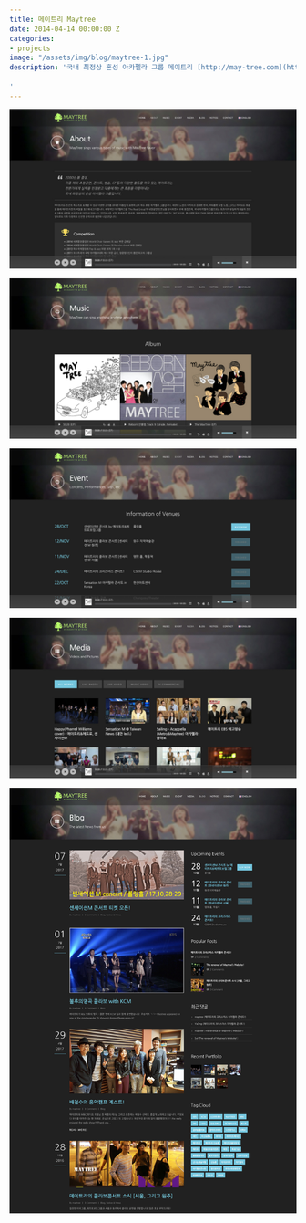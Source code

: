 ```yaml
---
title: 메이트리 Maytree
date: 2014-04-14 00:00:00 Z
categories:
- projects
image: "/assets/img/blog/maytree-1.jpg"
description: '국내 최정상 혼성 아카펠라 그룹 메이트리 [http://may-tree.com](http://may-tree.com)

'
---
```


![](/assets/img/blog/maytree-2.jpg)

![](/assets/img/blog/maytree-3.jpg)

![](/assets/img/blog/maytree-4.jpg)

![](/assets/img/blog/maytree-5.jpg)

![](/assets/img/blog/maytree-6.jpg)